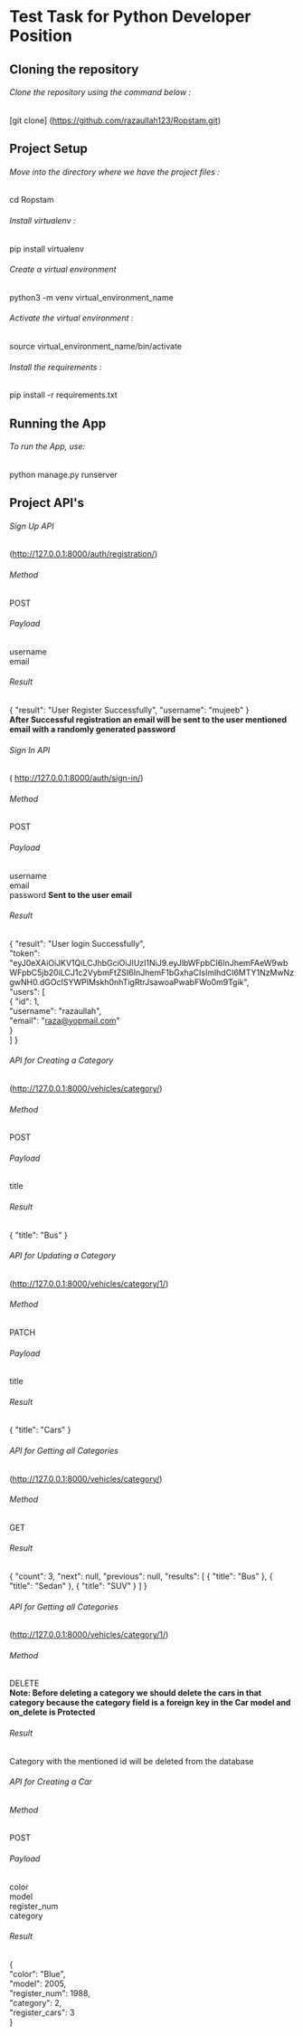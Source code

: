 # Test Task for Python Developer Position

## Cloning the repository

###### Clone the repository using the command below :
[git clone] (https://github.com/razaullah123/Ropstam.git)

## Project Setup

###### Move into the directory where we have the project files :
cd Ropstam

###### Install virtualenv :
pip install virtualenv

###### Create a virtual environment
python3 -m venv virtual_environment_name

###### Activate the virtual environment :
source virtual_environment_name/bin/activate

###### Install the requirements :
pip install -r requirements.txt


## Running the App
###### To run the App, use:  
python manage.py runserver

## Project API's
###### Sign Up API
(http://127.0.0.1:8000/auth/registration/)

###### Method  
POST

###### Payload  
username  
email  

###### Result
{
    "result": "User Register Successfully",
    "username": "mujeeb"
}  
**After Successful registration an email will be sent to the user mentioned email with a randomly generated password**
###### Sign In API
( http://127.0.0.1:8000/auth/sign-in/)

###### Method  
POST

###### Payload
username  
email  
password  **Sent to the user email**
###### Result
{
    "result": "User login Successfully",  
    "token": "eyJ0eXAiOiJKV1QiLCJhbGciOiJIUzI1NiJ9.eyJlbWFpbCI6InJhemFAeW9wbWFpbC5jb20iLCJ1c2VybmFtZSI6InJhemF1bGxhaCIsImlhdCI6MTY1NzMwNzgwNH0.dGOcISYWPIMskh0nhTigRtrJsawoaPwabFWo0m9Tgik",  
    "users":  [  
        {
            "id": 1,  
            "username": "razaullah",  
            "email": "raza@yopmail.com"  
        }  
    ]
}

###### API for Creating a Category
(http://127.0.0.1:8000/vehicles/category/)
###### Method  
POST
###### Payload
title
###### Result
{
    "title": "Bus"
}

###### API for Updating a Category
(http://127.0.0.1:8000/vehicles/category/1/)
###### Method  
PATCH
###### Payload
title
###### Result
{
    "title": "Cars"
}

###### API for Getting all Categories
(http://127.0.0.1:8000/vehicles/category/)
###### Method  
GET
###### Result
{
    "count": 3,
    "next": null,
    "previous": null,
    "results": [
        {
            "title": "Bus"
        },
        {
            "title": "Sedan"
        },
        {
            "title": "SUV"
        }
    ]
}

###### API for Getting all Categories
(http://127.0.0.1:8000/vehicles/category/1/)  
###### Method  
DELETE  
**Note: Before deleting a category we should delete the cars in that category because the category field is a foreign key in the Car model and on_delete is Protected**
###### Result
Category with the mentioned id will be deleted from the database

###### API for Creating a Car
###### Method  
POST
###### Payload
color  
model  
register_num  
category  
###### Result
{  
    "color": "Blue",  
    "model": 2005,  
    "register_num": 1988,  
    "category": 2,  
    "register_cars": 3  
}  